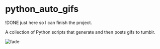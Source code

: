 # python_auto_gifs

!DONE  just here so I can finish the project.

A collection of Python scripts that generate and then posts gifs to tumblr.

![fade](https://user-images.githubusercontent.com/12630009/58219823-e4ca8f00-7cd1-11e9-929f-d52993d01683.gif)
